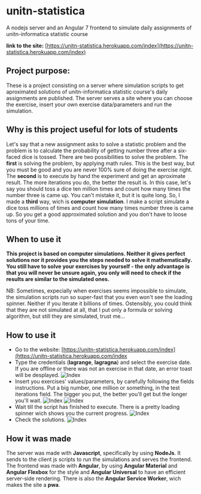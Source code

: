 # unitn-statistica
A nodejs server and an Angular 7 frontend to simulate daily assignments of unitn-informatica statistic course

__link to the site:__ [https://unitn-statistica.herokuapp.com/index](https://unitn-statistica.herokuapp.com/index)

## Project purpose:
These is a project consisting on a server where simulation scripts to get aproximated solutions of unitn-informatica statistic course's daily assignments are published. The server serves a site where you can choose the exercise, insert your own exercise data/parameters and run the simulation.
## Why is this project useful for lots of students
Let's say that a new assignment asks to solve a statistic problem and the problem is to calculate the probability of getting number three after a six-faced dice is tossed. There are two possibilities to solve the problem. The **first** is solving the problem, by applying math rules. This is the best way, but you must be good and you are never 100% sure of doing the exercise right. The **second** is to execute by hand the experiment and get an aproximate result. The more iterations you do, the better the result is. In this case, let's say you should toss a dice ten million times and count how many times the number three is came up. You can't mistake it, but it is quite long. So, I made a **third** way, wich is **computer simulation**. I make a script simulate a dice toss millions of times and count how many times number three is came up. So you get a good approximated solution and you don't have to loose tons of your time.
## When to use it
**This project is based on computer simulations. Neither it gives perfect solutions nor it provides you the steps needed to solve it mathematically. You still have to solve your exercises by yourself - the only advantage is that you will never be unsure again, you only will need to check if the results are similar to the simulated ones.**

NB: Sometimes, expecially when exercises seems impossible to simulate, the simulation scripts run so super-fast that you even won't see the loading spinner. Neither if you iterate it billions of times. Ostensibly, you could think that they are not simulated at all, that I put only a formula or solving algorithm, but still they are simulated, trust me...

## How to use it

* Go to the website: [https://unitn-statistica.herokuapp.com/index](https://unitn-statistica.herokuapp.com/index
* Type the credentials (__lagrange__, __lagragna__) and select the exercise date. If you are offline or there was not an exercise in that date, an error toast will be desplayed.
![Index](https://github.com/euberdeveloper/unitn-statistica/blob/master/doc/index.png)
* Insert you exercises' values/parameters, by carefully following the fields instructions. Put a big number, one million or something, in the test iterations field. The bigger you put, the better you'll get but the longer you'll wait.
![Index](https://github.com/euberdeveloper/unitn-statistica/blob/master/doc/exercise_form.png)
![Index](https://github.com/euberdeveloper/unitn-statistica/blob/master/doc/exercise_form_filled.png)
* Wait till the script has finished to execute. There is a pretty loading spinner wich shows you the current progress.
![Index](https://github.com/euberdeveloper/unitn-statistica/blob/master/doc/exercise_loading.png)
* Check the solutions.
![Index](https://github.com/euberdeveloper/unitn-statistica/blob/master/doc/exercise_solutions.png)

## How it was made
The server was made with **Javascript**, specifically by using **NodeJs**. It sends to the client js scripts to run the simulations and serves the frontend. The frontend was made with **Angular**, by using **Angular Material** and **Angular Flexbox** for the style and **Angular Universal** to have an efficient server-side rendering. There is also the **Angular Service Worker**, wich makes the site a **pwa**.
